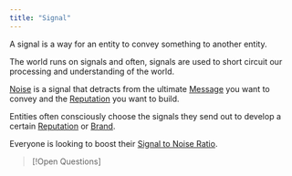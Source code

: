 ```yaml
---
title: "Signal"
---
```


A signal is a way for an entity to convey something to another entity. 

The world runs on signals and often, signals are used to short circuit our processing and understanding of the world.

[Noise](Noise.md) is a signal that detracts from the ultimate [Message](Message.md) you want to convey and the [Reputation](Reputation.md) you want to build.

Entities often consciously choose the signals they send out to develop a certain [Reputation](Reputation.md) or [Brand](Brand.md).

Everyone is looking to boost their [Signal to Noise Ratio](Signal%20to%20Noise%20Ratio.md). 


>[!Open Questions]
>